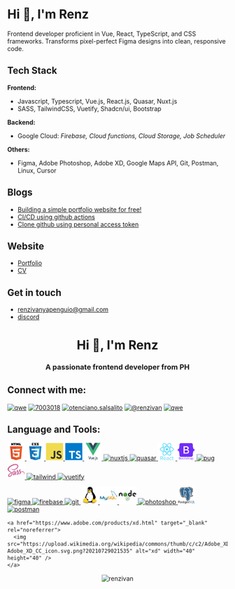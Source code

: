 # Hi 👋, I'm Renz
Frontend developer proficient in Vue, React, TypeScript, and CSS frameworks. Transforms pixel-perfect Figma designs into clean, responsive code.

## Tech Stack
**Frontend:**
- Javascript, Typescript, Vue.js, React.js, Quasar, Nuxt.js
- SASS, TailwindCSS, Vuetify, Shadcn/ui, Bootstrap

**Backend:** 
- Google Cloud: *Firebase, Cloud functions, Cloud Storage, Job Scheduler*

**Others:**
- Figma, Adobe Photoshop, Adobe XD, Google Maps API, Git, Postman, Linux, Cursor

## Blogs
 - [Building a simple portfolio website for free!](https://renzivan.medium.com/building-a-simple-portfolio-website-d5c5a5aaf80e)
 - [CI/CD using github actions](https://renzivan.medium.com/github-actions-deploy-node-js-on-vps-1deeede10a90)
 - [Clone github using personal access token](https://renzivan.medium.com/clone-github-repo-using-pat-personal-access-token-2dbe1a8f3ea8)

## Website
 - [Portfolio](https://renzivan.github.io/)
 - [CV](https://renzivan.github.io/cv.pdf)
## Get in touch
 - [renzivanyapenguio@gmail.com](mailto:renzivanyapenguio@gmail.com)
 - [discord](https://discordapp.com/users/460646553946816554)


<h1 align="center">Hi 👋, I'm Renz</h1>
<h3 align="center">A passionate frontend developer from PH</h3>

<h2 align="left">Connect with me:</h2>
<p align="left">
<a href="mailto:renzivanyapenguio@gmail.com" target="blank"><img align="center" src="https://upload.wikimedia.org/wikipedia/commons/7/7e/Gmail_icon_%282020%29.svg" alt="qwe" height="30" width="40" /></a>
<a href="https://stackoverflow.com/users/7003018" target="blank"><img align="center" src="https://raw.githubusercontent.com/rahuldkjain/github-profile-readme-generator/master/src/images/icons/Social/stack-overflow.svg" alt="7003018" height="30" width="40" /></a>
<a href="https://instagram.com/otenciano.salsalito" target="blank"><img align="center" src="https://raw.githubusercontent.com/rahuldkjain/github-profile-readme-generator/master/src/images/icons/Social/instagram.svg" alt="otenciano.salsalito" height="30" width="40" /></a>
<a href="https://medium.com/@renzivan" target="blank"><img align="center" src="https://raw.githubusercontent.com/rahuldkjain/github-profile-readme-generator/master/src/images/icons/Social/medium.svg" alt="@renzivan" height="30" width="40" /></a>
<a href="https://discordapp.com/users/460646553946816554" target="blank"><img align="center" src="https://raw.githubusercontent.com/rahuldkjain/github-profile-readme-generator/master/src/images/icons/Social/discord.svg" alt="qwe" height="30" width="40" /></a>
</p>

<h2 align="left">Language and Tools:</h2>
  <p align="left">
    <a href="https://www.w3.org/html/" target="_blank" rel="noreferrer">
      <img src="https://raw.githubusercontent.com/devicons/devicon/master/icons/html5/html5-original-wordmark.svg"
        alt="html5" width="40" height="40" />
    </a>
    <a href="https://www.w3schools.com/css/" target="_blank" rel="noreferrer">
      <img src="https://raw.githubusercontent.com/devicons/devicon/master/icons/css3/css3-original-wordmark.svg"
        alt="css3" width="40" height="40" />
    </a>
    <a href="https://developer.mozilla.org/en-US/docs/Web/JavaScript" target="_blank" rel="noreferrer">
      <img src="https://raw.githubusercontent.com/devicons/devicon/master/icons/javascript/javascript-original.svg"
        alt="javascript" width="40" height="40" />
    </a>
    <a href="https://www.typescriptlang.org/" target="_blank" rel="noreferrer">
      <img src="https://raw.githubusercontent.com/devicons/devicon/master/icons/typescript/typescript-original.svg"
        alt="typescript" width="40" height="40" />
    </a>
    <a href="https://vuejs.org/" target="_blank" rel="noreferrer">
      <img src="https://raw.githubusercontent.com/devicons/devicon/master/icons/vuejs/vuejs-original-wordmark.svg"
        alt="vuejs" width="40" height="40" />
    </a>
    <a href="https://nuxtjs.org/" target="_blank" rel="noreferrer">
      <img src="https://www.vectorlogo.zone/logos/nuxtjs/nuxtjs-icon.svg" alt="nuxtjs" width="40" height="40" />
    </a>
    <a href="https://quasar.dev/" target="_blank" rel="noreferrer">
      <img src="https://cdn.quasar.dev/logo/svg/quasar-logo.svg" alt="quasar" width="40" height="40" />
    </a>
    <a href="https://reactjs.org/" target="_blank" rel="noreferrer">
      <img src="https://raw.githubusercontent.com/devicons/devicon/master/icons/react/react-original-wordmark.svg"
        alt="react" width="40" height="40" />
    </a>
    <a href="https://getbootstrap.com" target="_blank" rel="noreferrer">
      <img src="https://raw.githubusercontent.com/devicons/devicon/master/icons/bootstrap/bootstrap-plain-wordmark.svg"
        alt="bootstrap" width="40" height="40" />
    </a>
   <a href="https://pugjs.org" target="_blank" rel="noreferrer">
      <img src="https://cdn.worldvectorlogo.com/logos/pug.svg" alt="pug" width="40" height="40" />
    </a>
    <a href="https://sass-lang.com" target="_blank" rel="noreferrer">
      <img src="https://raw.githubusercontent.com/devicons/devicon/master/icons/sass/sass-original.svg" alt="sass"
        width="40" height="40" />
    </a>
    <a href="https://tailwindcss.com/" target="_blank" rel="noreferrer">
      <img src="https://www.vectorlogo.zone/logos/tailwindcss/tailwindcss-icon.svg" alt="tailwind" width="40"
        height="40" />
    </a>
    <a href="https://vuetifyjs.com/en/" target="_blank" rel="noreferrer">
      <img src="https://bestofjs.org/logos/vuetify.svg" alt="vuetify" width="40" height="40" />
    </a>
  </p>

  <p align="left">
    <a href="https://www.figma.com/" target="_blank" rel="noreferrer">
      <img src="https://www.vectorlogo.zone/logos/figma/figma-icon.svg" alt="figma" width="40" height="40" />
    </a>
    <a href="https://firebase.google.com/" target="_blank" rel="noreferrer">
      <img src="https://www.vectorlogo.zone/logos/firebase/firebase-icon.svg" alt="firebase" width="40" height="40" />
    </a>
    <a href="https://git-scm.com/" target="_blank" rel="noreferrer">
      <img src="https://www.vectorlogo.zone/logos/git-scm/git-scm-icon.svg" alt="git" width="40" height="40" />
    </a>
    <a href="https://www.linux.org/" target="_blank" rel="noreferrer">
      <img src="https://raw.githubusercontent.com/devicons/devicon/master/icons/linux/linux-original.svg" alt="linux"
        width="40" height="40" />
    </a>
    <a href="https://www.mysql.com/" target="_blank" rel="noreferrer">
      <img src="https://raw.githubusercontent.com/devicons/devicon/master/icons/mysql/mysql-original-wordmark.svg"
        alt="mysql" width="40" height="40" />
    </a>
    <a href="https://nodejs.org" target="_blank" rel="noreferrer">
      <img src="https://raw.githubusercontent.com/devicons/devicon/master/icons/nodejs/nodejs-original-wordmark.svg"
        alt="nodejs" width="40" height="40" />
    </a>
    <a href="https://www.photoshop.com/en" target="_blank" rel="noreferrer">
      <img src="https://upload.wikimedia.org/wikipedia/commons/thumb/a/af/Adobe_Photoshop_CC_icon.svg/768px-Adobe_Photoshop_CC_icon.svg.png?20200616073617"
        alt="photoshop" width="40" height="40" />
    </a>
    <a href="https://www.postgresql.org" target="_blank" rel="noreferrer">
      <img
        src="https://raw.githubusercontent.com/devicons/devicon/master/icons/postgresql/postgresql-original-wordmark.svg"
        alt="postgresql" width="40" height="40" />
    </a>
    <a href="https://postman.com" target="_blank" rel="noreferrer">
      <img src="https://www.vectorlogo.zone/logos/getpostman/getpostman-icon.svg" alt="postman" width="40"
        height="40" />
    </a>
    
    <a href="https://www.adobe.com/products/xd.html" target="_blank" rel="noreferrer">
      <img src="https://upload.wikimedia.org/wikipedia/commons/thumb/c/c2/Adobe_XD_CC_icon.svg/768px-Adobe_XD_CC_icon.svg.png?20210729021535" alt="xd" width="40" height="40" />
    </a>
  </p>

  <p align="center">
    <img align="center"
      src="https://github-readme-stats.vercel.app/api/top-langs?username=renzivan&show_icons=true&locale=en&layout=compact"
      alt="renzivan" />
  </p>

<!--
**renzivan/renzivan** is a ✨ _special_ ✨ repository because its `README.md` (this file) appears on your GitHub profile.

Here are some ideas to get you started:

- 🔭 I’m currently working on ...
- 🌱 I’m currently learning ...
- 👯 I’m looking to collaborate on ...
- 🤔 I’m looking for help with ...
- 💬 Ask me about ...
- 📫 How to reach me: ...
- 😄 Pronouns: ...
- ⚡ Fun fact: ...
-->
